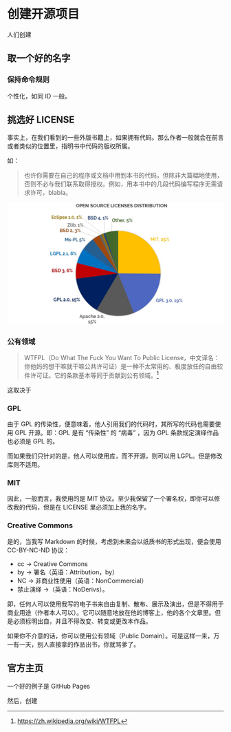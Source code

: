 创建开源项目
===

人们创建

取一个好的名字
---

### 保持命令规则

个性化，如同 ID 一般。

挑选好 LICENSE
---

事实上，在我们看到的一些外版书籍上，如果拥有代码。那么作者一般就会在前言或者类似的位置里，指明书中代码的版权所属。

如：

> 也许你需要在自己的程序或文档中用到本书的代码，但除非大篇幅地使用，否则不必与我们联系取得授权。例如，用本书中的几段代码编写程序无需请求许可，blabla。

![License 使用情况](./img/permissive-vs-copylift-license-2.jpg)

### 公有领域

> WTFPL（Do What The Fuck You Want To Public License，中文译名：你他妈的想干嘛就干嘛公共许可证）是一种不太常用的、极度放任的自由软件许可证。它的条款基本等同于贡献到公有领域。[^wtfpl]

[^wtfpl]: https://zh.wikipedia.org/wiki/WTFPL

这取决于

### GPL

由于 GPL 的传染性，便意味着，他人引用我们的代码时，其所写的代码也需要使用 GPL 开源。即：GPL 是有 “传染性” 的 “病毒” ，因为 GPL 条款规定演绎作品也必须是 GPL 的。

而如果我们只针对的是，他人可以使用库，而不开源，则可以用 LGPL。但是修改库则不适用。

### MIT

因此，一般而言，我使用的是 MIT 协议。至少我保留了一个署名权，即你可以修改我的代码，但是在 LICENSE 里必须加上我的名字。

### Creative Commons

是的，当我写 Markdown 的时候，考虑到未来会以纸质书的形式出现，便会使用 CC-BY-NC-ND 协议：

 - cc -> Creative Commons
 - by -> 署名（英语：Attribution，by）
 - NC -> 非商业性使用（英语：NonCommercial）
 - 禁止演绎 ->（英语：NoDerivs）。

即，任何人可以使用我写的电子书来自由复制、散布、展示及演出，但是不得用于商业用途（作者本人可以）。它可以随意地放在他的博客上，他的各个文章里。但是必须标明出自，并且不得改变、转变或更改本作品。

如果你不介意的话，你可以使用公有领域（Public Domain）。可是这样一来，万一有一天，别人直接拿的作品出书，你就骂爹了。

官方主页
---

一个好的例子是 GitHub Pages


然后，创建
